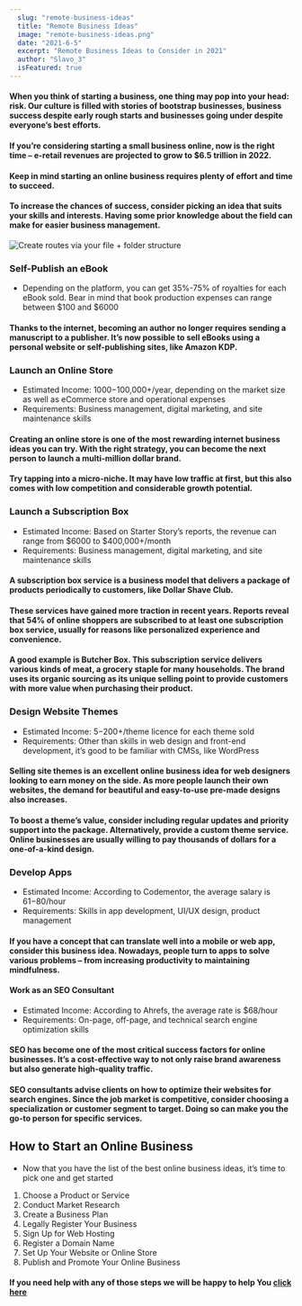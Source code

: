 ```yaml
---
  slug: "remote-business-ideas"
  title: "Remote Business Ideas"
  image: "remote-business-ideas.png"
  date: "2021-6-5"
  excerpt: "Remote Business Ideas to Consider in 2021"
  author: "Slavo_3"
  isFeatured: true
---
```


#### When you think of starting a business, one thing may pop into your head: risk. Our culture is filled with stories of bootstrap businesses, business success despite early rough starts and businesses going under despite everyone’s best efforts.

#### If you’re considering starting a small business online, now is the right time – e-retail revenues are projected to grow to $6.5 trillion in 2022.

#### Keep in mind starting an online business requires plenty of effort and time to succeed.

#### To increase the chances of success, consider picking an idea that suits your skills and interests. Having some prior knowledge about the field can make for easier business management.

![Create routes via your file + folder structure](remote-business-ideas.png)

### Self-Publish an eBook

- Depending on the platform, you can get 35%-75% of royalties for each eBook sold. Bear in mind that book production expenses can range between $100 and $6000

#### Thanks to the internet, becoming an author no longer requires sending a manuscript to a publisher. It’s now possible to sell eBooks using a personal website or self-publishing sites, like Amazon KDP.

### Launch an Online Store

- Estimated Income: $1000-$100,000+/year, depending on the market size as well as eCommerce store and operational expenses
- Requirements: Business management, digital marketing, and site maintenance skills

#### Creating an online store is one of the most rewarding internet business ideas you can try. With the right strategy, you can become the next person to launch a multi-million dollar brand.

#### Try tapping into a micro-niche. It may have low traffic at first, but this also comes with low competition and considerable growth potential.

### Launch a Subscription Box

- Estimated Income: Based on Starter Story’s reports, the revenue can range from $6000 to $400,000+/month
- Requirements: Business management, digital marketing, and site maintenance skills

#### A subscription box service is a business model that delivers a package of products periodically to customers, like Dollar Shave Club.

#### These services have gained more traction in recent years. Reports reveal that 54% of online shoppers are subscribed to at least one subscription box service, usually for reasons like personalized experience and convenience.

#### A good example is Butcher Box. This subscription service delivers various kinds of meat, a grocery staple for many households. The brand uses its organic sourcing as its unique selling point to provide customers with more value when purchasing their product.

### Design Website Themes

- Estimated Income: $5-$200+/theme licence for each theme sold
- Requirements: Other than skills in web design and front-end development, it’s good to be familiar with CMSs, like WordPress

#### Selling site themes is an excellent online business idea for web designers looking to earn money on the side. As more people launch their own websites, the demand for beautiful and easy-to-use pre-made designs also increases.

#### To boost a theme’s value, consider including regular updates and priority support into the package. Alternatively, provide a custom theme service. Online businesses are usually willing to pay thousands of dollars for a one-of-a-kind design.

### Develop Apps

- Estimated Income: According to Codementor, the average salary is $61-$80/hour
- Requirements: Skills in app development, UI/UX design, product management

#### If you have a concept that can translate well into a mobile or web app, consider this business idea. Nowadays, people turn to apps to solve various problems – from increasing productivity to maintaining mindfulness.

#### Work as an SEO Consultant

- Estimated Income: According to Ahrefs, the average rate is $68/hour
- Requirements: On-page, off-page, and technical search engine optimization skills

#### SEO has become one of the most critical success factors for online businesses. It’s a cost-effective way to not only raise brand awareness but also generate high-quality traffic.

#### SEO consultants advise clients on how to optimize their websites for search engines. Since the job market is competitive, consider choosing a specialization or customer segment to target. Doing so can make you the go-to person for specific services.

## How to Start an Online Business

- Now that you have the list of the best online business ideas, it’s time to pick one and get started

1. Choose a Product or Service
2. Conduct Market Research
3. Create a Business Plan
4. Legally Register Your Business
5. Sign Up for Web Hosting
6. Register a Domain Name
7. Set Up Your Website or Online Store
8. Publish and Promote Your Online Business

#### If you need help with any of those steps we will be happy to help You [click here](https://slavo3.com)
